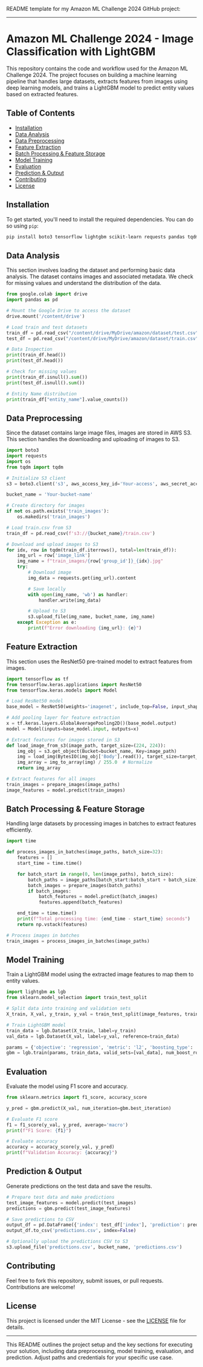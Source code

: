 README template for my Amazon ML Challenge 2024 GitHub project:

---

# Amazon ML Challenge 2024 - Image Classification with LightGBM

This repository contains the code and workflow used for the Amazon ML Challenge 2024. The project focuses on building a machine learning pipeline that handles large datasets, extracts features from images using deep learning models, and trains a LightGBM model to predict entity values based on extracted features.

## Table of Contents

- [Installation](#installation)
- [Data Analysis](#data-analysis)
- [Data Preprocessing](#data-preprocessing)
- [Feature Extraction](#feature-extraction)
- [Batch Processing & Feature Storage](#batch-processing--feature-storage)
- [Model Training](#model-training)
- [Evaluation](#evaluation)
- [Prediction & Output](#prediction--output)
- [Contributing](#contributing)
- [License](#license)

## Installation

To get started, you'll need to install the required dependencies. You can do so using `pip`:

```bash
pip install boto3 tensorflow lightgbm scikit-learn requests pandas tqdm s3fs
```

## Data Analysis

This section involves loading the dataset and performing basic data analysis. The dataset contains images and associated metadata. We check for missing values and understand the distribution of the data.

```python
from google.colab import drive
import pandas as pd

# Mount the Google Drive to access the dataset
drive.mount('/content/drive')

# Load train and test datasets
train_df = pd.read_csv("/content/drive/MyDrive/amazon/dataset/test.csv")
test_df = pd.read_csv("/content/drive/MyDrive/amazon/dataset/train.csv")

# Data Inspection
print(train_df.head())
print(test_df.head())

# Check for missing values
print(train_df.isnull().sum())
print(test_df.isnull().sum())

# Entity Name distribution
print(train_df["entity_name"].value_counts())
```

## Data Preprocessing

Since the dataset contains large image files, images are stored in AWS S3. This section handles the downloading and uploading of images to S3.

```python
import boto3
import requests
import os
from tqdm import tqdm

# Initialize S3 client
s3 = boto3.client('s3', aws_access_key_id='Your-access', aws_secret_access_key='Your-secret access')

bucket_name = 'Your-bucket-name'

# Create directory for images
if not os.path.exists('train_images'):
    os.makedirs('train_images')

# Load train.csv from S3
train_df = pd.read_csv(f's3://{bucket_name}/train.csv')

# Download and upload images to S3
for idx, row in tqdm(train_df.iterrows(), total=len(train_df)):
    img_url = row['image_link']
    img_name = f"train_images/{row['group_id']}_{idx}.jpg"
    try:
        # Download image
        img_data = requests.get(img_url).content

        # Save locally
        with open(img_name, 'wb') as handler:
            handler.write(img_data)

        # Upload to S3
        s3.upload_file(img_name, bucket_name, img_name)
    except Exception as e:
        print(f"Error downloading {img_url}: {e}")
```

## Feature Extraction

This section uses the ResNet50 pre-trained model to extract features from images.

```python
import tensorflow as tf
from tensorflow.keras.applications import ResNet50
from tensorflow.keras.models import Model

# Load ResNet50 model
base_model = ResNet50(weights='imagenet', include_top=False, input_shape=(224, 224, 3))

# Add pooling layer for feature extraction
x = tf.keras.layers.GlobalAveragePooling2D()(base_model.output)
model = Model(inputs=base_model.input, outputs=x)

# Extract features for images stored in S3
def load_image_from_s3(image_path, target_size=(224, 224)):
    img_obj = s3.get_object(Bucket=bucket_name, Key=image_path)
    img = load_img(BytesIO(img_obj['Body'].read()), target_size=target_size)
    img_array = img_to_array(img) / 255.0  # Normalize
    return img_array

# Extract features for all images
train_images = prepare_images(image_paths)
image_features = model.predict(train_images)
```

## Batch Processing & Feature Storage

Handling large datasets by processing images in batches to extract features efficiently.

```python
import time

def process_images_in_batches(image_paths, batch_size=32):
    features = []
    start_time = time.time()

    for batch_start in range(0, len(image_paths), batch_size):
        batch_paths = image_paths[batch_start:batch_start + batch_size]
        batch_images = prepare_images(batch_paths)
        if batch_images:
            batch_features = model.predict(batch_images)
            features.append(batch_features)

    end_time = time.time()
    print(f"Total processing time: {end_time - start_time} seconds")
    return np.vstack(features)

# Process images in batches
train_images = process_images_in_batches(image_paths)
```

## Model Training

Train a LightGBM model using the extracted image features to map them to entity values.

```python
import lightgbm as lgb
from sklearn.model_selection import train_test_split

# Split data into training and validation sets
X_train, X_val, y_train, y_val = train_test_split(image_features, train_labels, test_size=0.2, random_state=42)

# Train LightGBM model
train_data = lgb.Dataset(X_train, label=y_train)
val_data = lgb.Dataset(X_val, label=y_val, reference=train_data)

params = {'objective': 'regression', 'metric': 'l2', 'boosting_type': 'gbdt'}
gbm = lgb.train(params, train_data, valid_sets=[val_data], num_boost_round=100)
```

## Evaluation

Evaluate the model using F1 score and accuracy.

```python
from sklearn.metrics import f1_score, accuracy_score

y_pred = gbm.predict(X_val, num_iteration=gbm.best_iteration)

# Evaluate F1 score
f1 = f1_score(y_val, y_pred, average='macro')
print(f"F1 Score: {f1}")

# Evaluate accuracy
accuracy = accuracy_score(y_val, y_pred)
print(f"Validation Accuracy: {accuracy}")
```

## Prediction & Output

Generate predictions on the test data and save the results.

```python
# Prepare test data and make predictions
test_image_features = model.predict(test_images)
predictions = gbm.predict(test_image_features)

# Save predictions to CSV
output_df = pd.DataFrame({'index': test_df['index'], 'prediction': predictions})
output_df.to_csv('predictions.csv', index=False)

# Optionally upload the predictions CSV to S3
s3.upload_file('predictions.csv', bucket_name, 'predictions.csv')
```

## Contributing

Feel free to fork this repository, submit issues, or pull requests. Contributions are welcome!

## License

This project is licensed under the MIT License - see the [LICENSE](LICENSE) file for details.

---

This README outlines the project setup and the key sections for executing your solution, including data preprocessing, model training, evaluation, and prediction. Adjust paths and credentials for your specific use case.
